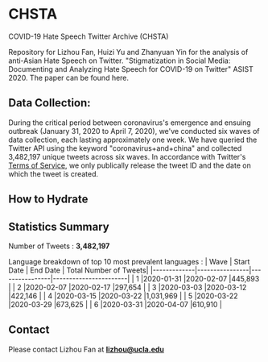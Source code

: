 # CHSTA
COVID-19 Hate Speech Twitter Archive (CHSTA)

Repository for Lizhou Fan, Huizi Yu and Zhanyuan Yin for the analysis of anti-Asian Hate Speech on Twitter. "Stigmatization in Social Media: Documenting and Analyzing Hate Speech for COVID-19 on Twitter" ASIST 2020. The paper can be found here. 

## Data Collection:
During the critical period between coronavirus's emergence and ensuing outbreak (January 31, 2020 to April 7, 2020), we've conducted six waves of data collection, each lasting approximately one week. We have queried the Twitter API using the keyword "coronavirus+and+china" and collected 3,482,197 unique tweets across six waves. In accordance with Twitter's [Terms of Service](https://developer.twitter.com/en/developer-terms/agreement-and-policy), we only publically release the tweet ID and the date on which the tweet is created. 

## How to Hydrate

## Statistics Summary
Number of Tweets : **3,482,197**

Language breakdown of top 10 most prevalent languages : 
| Wave        | Start Date     | End Date       | Total Number of Tweets|
|-------------|----------------|----------------|-----------------------|
| 1           |2020-01-31      |2020-02-07      |445,893                |
| 2           |2020-02-07      |2020-02-17      |297,654                |
| 3           |2020-03-03      |2020-03-12      |422,146                |
| 4           |2020-03-15      |2020-03-22      |1,031,969              |
| 5           |2020-03-22      |2020-03-29      |673,625                |
| 6           |2020-03-31      |2020-04-07      |610,910                |

## Contact
Please contact Lizhou Fan at **lizhou@ucla.edu**

